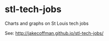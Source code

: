 stl-tech-jobs
=============

Charts and graphs on St Louis tech jobs

See: http://jakecoffman.github.io/stl-tech-jobs/